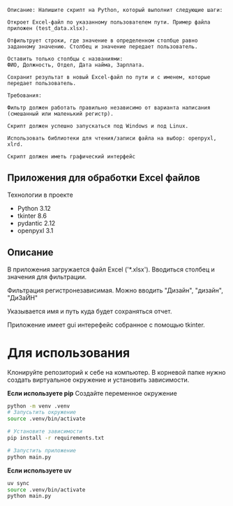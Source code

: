 ``` Задача 1:
Описание: Напишите скрипт на Python, который выполнит следующие шаги:
 
Откроет Excel-файл по указанному пользователем пути. Пример файла приложен (test_data.xlsx).

Отфильтрует строки, где значение в определенном столбце равно заданному значению. Столбец и значение передает пользователь.

Оставить только столбцы с названиями: 
ФИО, Должность, Отдел, Дата найма, Зарплата.

Сохранит результат в новый Excel-файл по пути и с именем, которые передает пользователь.

Требования:

Фильтр должен работать правильно независимо от варианта написания (смешанный или маленький регистр).

Скрипт должен успешно запускаться под Windows и под Linux.

Использовать библиотеки для чтения/записи файла на выбор: openpyxl, xlrd.

Скрипт должен иметь графический интерфейс
```
## Приложения для обработки Excel файлов

Технологии в проекте
 - Python 3.12
 - tkinter 8.6
 - pydantic 2.12
 - openpyxl 3.1

## Описание
В приложения загружается файл Excel ('*.xlsx').
Вводиться столбец и значения для фильтрации.

Фильтрация регистронезависимая. Можно вводить "Дизайн", "дизайн", "ДиЗаЙН"

Указывается имя и путь куда будет сохраняться отчет.

Приложение имеет gui интерефейс собранное с помощью tkinter.

# Для использования

Клонируйте репозиторий к себе на компьютер.
В корневой папке нужно создать виртуальное окружение и установить зависимости.

**Если используете pip**
Создайте переменное окружение 
```bash
python -m venv .venv
# Запусьтить окружение
source .venv/bin/activate

# Установите зависимости 
pip install -r requirements.txt

# Запустить приложение
python main.py 
```

**Если используете uv**
```bash
uv sync
source .venv/bin/activate
python main.py
```
